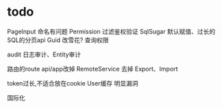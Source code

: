 # todo

PageInput 命名有问题
Permission 过滤鉴权验证
SqlSugar 默认赋值、过长的SQL的分页api
Guid 改雪花?
查询权限

audit 日志审计、Entity审计

路由的route api/app改掉
RemoteService 去掉
Export、Import

token过长,不适合放在cookie
User缓存 明显漏洞

国际化











